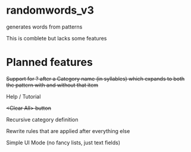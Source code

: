# randomwords_v3
generates words from patterns

This is comblete but lacks some features

# Planned features
~~Support for ? after a Category name (in syllables) which expands to both the pattern with and without that item~~

Help / Tutorial

~~&lt;Clear All&gt; button~~

Recursive category definition

Rewrite rules that are applied after everything else

Simple UI Mode (no fancy lists, just text fields)
